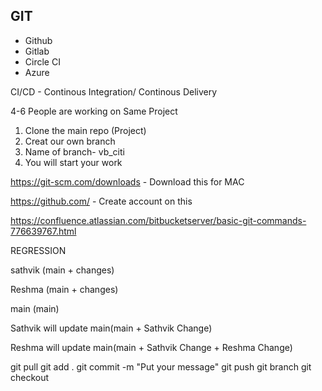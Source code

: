 GIT 
---

- Github
- Gitlab
- Circle CI
- Azure

CI/CD - Continous Integration/ Continous Delivery

4-6 People are working on Same Project

1. Clone the main repo (Project)
2. Creat our own branch
3. Name of branch- vb_citi
4. You will start your work


https://git-scm.com/downloads - Download this for MAC

https://github.com/ - Create account on this

https://confluence.atlassian.com/bitbucketserver/basic-git-commands-776639767.html

REGRESSION

sathvik
(main + changes)



Reshma
(main + changes)

main
(main)

Sathvik will update
main(main + Sathvik Change)

Reshma will update
main(main + Sathvik Change + Reshma Change)


git pull
git add .
git commit -m "Put your message"
git push
git branch <branchname>
git checkout <branchname>


